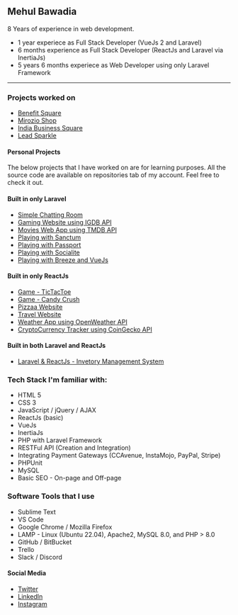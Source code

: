 ## Mehul Bawadia

8 Years of experience in web development.
- 1 year experiece as Full Stack Developer (VueJs 2 and Laravel)
- 6 months experience as Full Stack Developer (ReactJs and Laravel via InertiaJs)
- 5 years 6 months experiece as Web Developer using only Laravel Framework

----

### Projects worked on

- [Benefit Square](https://www.benefitsquare.com)
- [Mirozio Shop](https://www.mirozioshop.com)
- [India Business Square](https://www.ibizsquare.com)
- [Lead Sparkle](https://leadsparkle.com)

#### Personal Projects

The below projects that I have worked on are for learning purposes. All the source code are available on repositories tab of my account. Feel free to check it out.

#### Built in only Laravel
- [Simple Chatting Room](https://github.com/MehulBawadia/chat-app)
- [Gaming Website using IGDB API](https://github.com/MehulBawadia/laravel-igdb-website)
- [Movies Web App using TMDB API](https://github.com/MehulBawadia/laramovies)
- [Playing with Sanctum](https://github.com/MehulBawadia/laravel-sanctum-api)
- [Playing with Passport](https://github.com/MehulBawadia/learning-passport)
- [Playing with Socialite](https://github.com/MehulBawadia/learning-socialite)
- [Playing with Breeze and VueJs](https://github.com/MehulBawadia/learning-breeze-vue-stack)

#### Built in only ReactJs
- [Game - TicTacToe](https://mehulbawadia.github.io/react-tic-tac-toe)
- [Game - Candy Crush](https://mehulbawadia.github.io/react-candy-crush)
- [Pizzaa Website](https://mehulbawadia.github.io/react-website-pizza)
- [Travel Website](https://mehulbawadia.github.io/react-travel-website)
- [Weather App using OpenWeather API](https://github.com/MehulBawadia/react-weather-app)
- [CryptoCurrency Tracker using CoinGecko API](https://mehulbawadia.github.io/react-cryptocurrency-api)

#### Built in both Laravel and ReactJs
- [Laravel & ReactJs - Invetory Management System](https://github.com/MehulBawadia/inventory-management)

### Tech Stack I'm familiar with:
- HTML 5
- CSS 3
- JavaScript / jQuery / AJAX
- ReactJs (basic)
- VueJs
- InertiaJs
- PHP with Laravel Framework
- RESTFul API (Creation and Integration)
- Integrating Payment Gateways (CCAvenue, InstaMojo, PayPal, Stripe)
- PHPUnit
- MySQL
- Basic SEO - On-page and Off-page

### Software Tools that I use
- Sublime Text
- VS Code
- Google Chrome / Mozilla Firefox
- LAMP - Linux (Ubuntu 22.04), Apache2, MySQL 8.0, and PHP > 8.0
- GitHub / BitBucket
- Trello
- Slack / Discord

#### Social Media
- [Twitter](https://twitter.com/MehulBawadia)
- [LinkedIn](https://www.linkedin.com/in/mehulbawadia)
- [Instagram](https://www.instagram.com/mehulbawadia)
